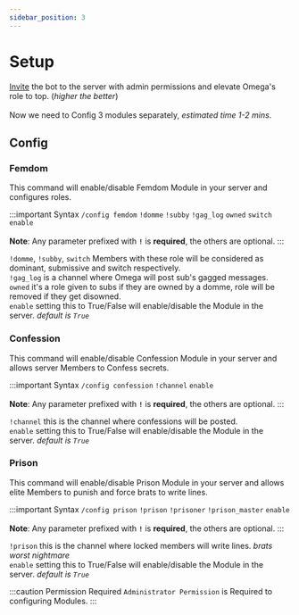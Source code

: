 ```yaml
---
sidebar_position: 3
---
```


# Setup
[Invite](https://discord.com/api/oauth2/authorize?client_id=1025629384629043262&permissions=8&scope=bot%20applications.commands) the bot to the server with admin permissions and elevate Omega's role to top. (*higher the better*)<br/><br/>Now we need to Config 3 modules separately, *estimated time 1-2 mins*.

## Config

### Femdom
This command will enable/disable Femdom Module in your server and configures roles.

:::important Syntax
`/config femdom` `!domme` `!subby` `!gag_log` `owned` `switch` `enable`	<br/><br/>
**Note**: Any parameter prefixed with **`!`** is **required**, the others are optional.
:::

`!domme`, `!subby`, `switch` Members with these role will be considered as dominant, submissive and switch respectively.<br/>
`!gag_log` is a channel where Omega will post sub's gagged messages.<br/>
`owned` it's a role given to subs if they are owned by a domme, role will be removed if they get disowned.<br/>
`enable` setting this to True/False will enable/disable the Module in the server. *default is `True`*

### Confession
This command will enable/disable Confession Module in your server and allows server Members to Confess secrets.

:::important Syntax
`/config confession` `!channel` `enable`	<br/><br/>
**Note**: Any parameter prefixed with **`!`** is **required**, the others are optional.
:::

`!channel` this is the channel where confessions will be posted.<br/>
`enable` setting this to True/False will enable/disable the Module in the server. *default is `True`*

### Prison
This command will enable/disable Prison Module in your server and allows elite Members to punish and force brats to write lines.

:::important Syntax
`/config prison` `!prison` `!prisoner` `!prison_master` `enable`	<br/><br/>
**Note**: Any parameter prefixed with **`!`** is **required**, the others are optional.
:::

`!prison` this is the channel where locked members will write lines. *brats worst nightmare*<br/>
`enable` setting this to True/False will enable/disable the Module in the server. *default is `True`*

:::caution Permission Required
`Administrator Permission` is Required to configuring Modules.
:::